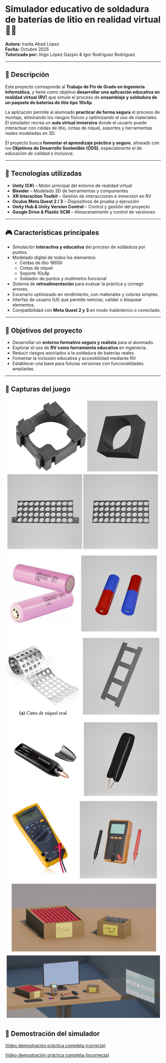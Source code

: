 # Simulador educativo de soldadura de baterías de litio en realidad virtual 🔋🧰

**Autora:** Iraida Abad López  
**Fecha:** Octubre 2025  
**Tutorizado por:** Iñigo López Gazpio & Igor Rodríguez Rodríguez  

---

## 🧠 Descripción

Este proyecto corresponde al **Trabajo de Fin de Grado en Ingeniería Informática**, y tiene como objetivo **desarrollar una aplicación educativa en realidad virtual (RV)** que simule el proceso de **ensamblaje y soldadura de un paquete de baterías de litio tipo 10s4p**.  

La aplicación permite al alumnado **practicar de forma segura** el proceso de montaje, eliminando los riesgos físicos y optimizando el uso de materiales.  
El simulador recrea un **aula virtual inmersiva** donde el usuario puede interactuar con celdas de litio, cintas de níquel, soportes y herramientas reales modeladas en 3D.  

El proyecto busca **fomentar el aprendizaje práctico y seguro**, alineado con los **Objetivos de Desarrollo Sostenible (ODS)**, especialmente el de *educación de calidad e inclusiva*.

---

## 🧩 Tecnologías utilizadas

- **Unity (C#)** – Motor principal del entorno de realidad virtual  
- **Blender** – Modelado 3D de herramientas y componentes  
- **XR Interaction Toolkit** – Gestión de interacciones e inmersión en RV  
- **Oculus Meta Quest 2 / 3** – Dispositivos de prueba y ejecución  
- **Unity Hub & Unity Version Control** – Control y gestión del proyecto  
- **Google Drive & Plastic SCM** – Almacenamiento y control de versiones  

---

## 🎮 Características principales

- Simulación **interactiva y educativa** del proceso de soldadura por puntos.  
- Modelado digital de todos los elementos:
  - Celdas de litio 18650  
  - Cintas de níquel  
  - Soporte 10s4p  
  - Soldador de puntos y multímetro funcional  
- Sistema de **retroalimentación** para evaluar la práctica y corregir errores.  
- Escenario optimizado en rendimiento, con materiales y colores simples.  
- Interfaz de usuario (UI) que permite reiniciar, validar o bloquear elementos.  
- Compatibilidad con **Meta Quest 2 y 3** en modo inalámbrico o conectado.  

---

## 🧱 Objetivos del proyecto

- Desarrollar un **entorno formativo seguro y realista** para el alumnado.  
- Explorar el uso de **RV como herramienta educativa** en ingeniería.  
- Reducir riesgos asociados a la soldadura de baterías reales.  
- Fomentar la inclusión educativa y accesibilidad mediante RV.  
- Establecer una base para futuras versiones con funcionalidades ampliadas.  

---

## 📸 Capturas del juego
![celdas](celdas.png)
![lego_celdas](lego_celdas.png)
![baterias](baterias_litio.png)
![cinta niquel](cinta_niquel.png)
![soldador_punto](soldador_punto.png)
![voltimetro](voltimetro.png)
![caja_pilas](caja_pilas.png)
![Mesa trabajo VR](mesa_trabajo_VR.png)



## 🎥 Demostración del simulador
[Vídeo demostración práctica completa (correcta)](https://drive.google.com/file/d/1F6gaTqdoNPKZLrV0shXFfqmwRAgeQXWW/view?usp=drive_link)

[Vídeo demostración práctica completa (incorrecta)](https://drive.google.com/file/d/1k-sNFO1pCRtcw1-H20zH8s8DMCzgR879/view?usp=sharing)

